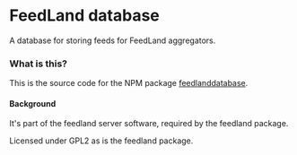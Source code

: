 # FeedLand database

A database for storing feeds for FeedLand aggregators. 

### What is this?

This is the source code for the NPM package <a href="https://www.npmjs.com/package/feedlanddatabase">feedlanddatabase</a>. 

#### Background

It's part of the feedland server software, required by the feedland package. 

Licensed under GPL2 as is the feedland package.

